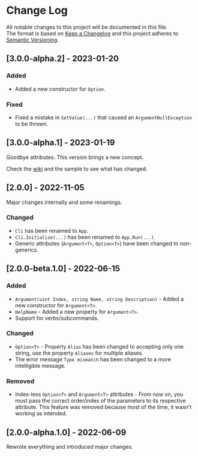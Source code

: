 # Change Log
All notable changes to this project will be documented in this file.
</br>
The format is based on [Keep a Changelog](http://keepachangelog.com/)
and this project adheres to [Semantic Versioning](http://semver.org/).

## [3.0.0-alpha.2] - 2023-01-20
 ### Added
  * Added a new constructor for `Option`.

 ### Fixed
  * Fixed a mistake in `SetValue(...)` that caused an `ArgumentNullException` to be thrown.

## [3.0.0-alpha.1] - 2023-01-19
 Goodbye attributes. This version brings a new concept.
 
 Check the [wiki](https://github.com/imdying/senpai/wiki/Senpai) and the sample to see what has changed.

## [2.0.0] - 2022-11-05
 Major changes internally and some renamings.

 ### Changed
  * `Cli` has been renamed to `App`.
  * `Cli.Initialize(...)` has been renamed to `App.Run(...)`.
  * Generic attributes (`Argument<T>`, `Option<T>`) have been changed to non-generics.

## [2.0.0-beta.1.0] - 2022-06-15
 ### Added
  * `Argument(uint Index, string Name, string Description)` - Added a new constructor for `Argument<T>`.
  * `HelpName` - Added a new property for `Argument<T>`.
  * Support for verbs/subcommands.

 ### Changed
  * `Option<T>` - Property `Alias` has been changed to accepting only one string, use the property `Aliases` for multiple aliases.
  * The error message `Type mismatch`  has been changed to  a more intelligible message.

 ### Removed
  * Index-less `Option<T>` and `Argument<T>` attributes  - From now on, you must pass the correct order/index of the parameters to its respective attribute. This feature was removed because most of the time, it wasn't working as intended.

## [2.0.0-alpha.1.0] - 2022-06-09
 Rewrote everything and introduced major changes.